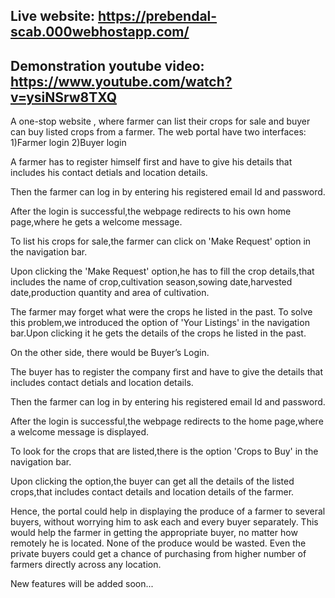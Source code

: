 Live website: https://prebendal-scab.000webhostapp.com/
-----------------------------------------------------------------------------
Demonstration youtube video: https://www.youtube.com/watch?v=ysiNSrw8TXQ
-----------------------------------------------------------------------------------
A one-stop website , where farmer can list their crops for sale and buyer can buy listed crops from a farmer. The web portal have two interfaces: 1)Farmer login 2)Buyer login

A farmer has to register himself first and have to give his details that includes his contact detials and location details.

Then the farmer can log in by entering his registered email Id and password.

After the login is successful,the webpage redirects to his own home page,where he gets a welcome message.

To list his crops for sale,the farmer can click on 'Make Request' option in the navigation bar.

Upon clicking the 'Make Request' option,he has to fill the crop details,that includes the name of crop,cultivation season,sowing date,harvested date,production quantity
and area of cultivation.

The farmer may forget what were the crops he listed in the past. To solve this problem,we introduced the option of 'Your Listings' in the navigation bar.Upon clicking it he gets the details of the crops he listed in the past.

On the other side, there would be Buyer’s Login.

The buyer has to register the company first and have to give the details that includes contact detials and location details.

Then the farmer can log in by entering his registered email Id and password.

After the login is successful,the webpage redirects to the home page,where a welcome message is displayed.

To look for the crops that are listed,there is the option 'Crops to Buy' in the navigation bar.

Upon clicking the option,the buyer can get all the details of the listed crops,that includes contact details and location details of the farmer.

Hence, the portal could help in displaying the produce of a farmer to several buyers, without worrying him to ask each and every buyer separately. This would help the farmer in getting the appropriate buyer, no matter how remotely he is located. None of the produce would be wasted. Even the private buyers could get a chance of purchasing from higher number of farmers directly across any location.

New features will be added soon...
